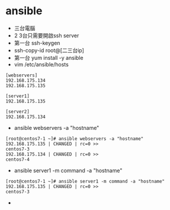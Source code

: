 # ansible
* 三台電腦
* 2 3台只需要開啟ssh server
* 第一台 ssh-keygen
* ssh-copy-id root@[二三台ip]
* 第一台 yum install -y ansible
* vim /etc/ansible/hosts
```
[webservers]
192.168.175.134
192.168.175.135

[server1]
192.168.175.135

[server2]
192.168.175.134
```
* ansible webservers -a "hostname"
```
[root@centos7-1 ~]# ansible webservers -a "hostname"
192.168.175.135 | CHANGED | rc=0 >>
centos7-3
192.168.175.134 | CHANGED | rc=0 >>
centos7-4
```
* ansible server1 -m command -a "hostname"
```
[root@centos7-1 ~]# ansible server1 -m command -a "hostname"
192.168.175.135 | CHANGED | rc=0 >>
centos7-3
```
* 
